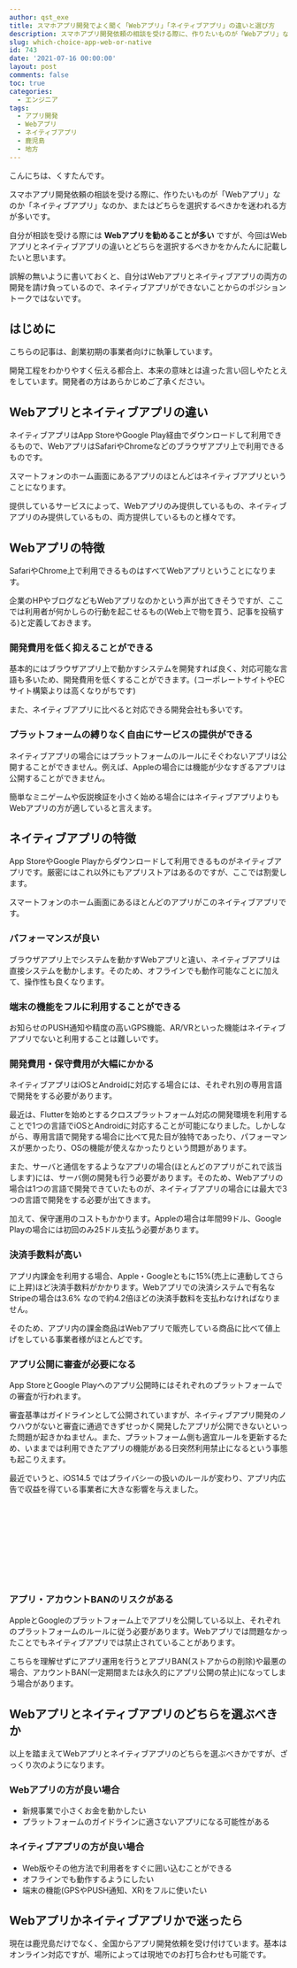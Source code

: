 ```yaml
---
author: qst_exe
title: スマホアプリ開発でよく聞く「Webアプリ」「ネイティブアプリ」の違いと選び方
description: スマホアプリ開発依頼の相談を受ける際に、作りたいものが「Webアプリ」なのか「ネイティブアプリ」なのか、またはどちらを選択するべきかを迷われる方が多いです。 今回はWebアプリとネイティブアプリの違いとどちらを選択するべきかをかんたんに記載したいと思います。
slug: which-choice-app-web-or-native
id: 743
date: '2021-07-16 00:00:00'
layout: post
comments: false
toc: true
categories:
  - エンジニア 
tags:
  - アプリ開発
  - Webアプリ
  - ネイティブアプリ  
  - 鹿児島
  - 地方  
---
```


こんにちは、くすたんです。

スマホアプリ開発依頼の相談を受ける際に、作りたいものが「Webアプリ」なのか「ネイティブアプリ」なのか、またはどちらを選択するべきかを迷われる方が多いです。

自分が相談を受ける際には **Webアプリを勧めることが多い** ですが、今回はWebアプリとネイティブアプリの違いとどちらを選択するべきかをかんたんに記載したいと思います。

誤解の無いように書いておくと、自分はWebアプリとネイティブアプリの両方の開発を請け負っているので、ネイティブアプリができないことからのポジショントークではないです。

## はじめに

こちらの記事は、創業初期の事業者向けに執筆しています。

開発工程をわかりやすく伝える都合上、本来の意味とは違った言い回しやたとえをしています。開発者の方はあらかじめご了承ください。

## Webアプリとネイティブアプリの違い

ネイティブアプリはApp StoreやGoogle Play経由でダウンロードして利用できるもので、WebアプリはSafariやChromeなどのブラウザアプリ上で利用できるものです。

スマートフォンのホーム画面にあるアプリのほとんどはネイティブアプリということになります。

提供しているサービスによって、Webアプリのみ提供しているもの、ネイティブアプリのみ提供しているもの、両方提供しているものと様々です。

## Webアプリの特徴

SafariやChrome上で利用できるものはすべてWebアプリということになります。

企業のHPやブログなどもWebアプリなのかという声が出てきそうですが、ここでは利用者が何かしらの行動を起こせるもの(Web上で物を買う、記事を投稿する)と定義しておきます。

### 開発費用を低く抑えることができる

基本的にはブラウザアプリ上で動かすシステムを開発すれば良く、対応可能な言語も多いため、開発費用を低くすることができます。(コーポレートサイトやECサイト構築よりは高くなりがちです)

また、ネイティブアプリに比べると対応できる開発会社も多いです。

### プラットフォームの縛りなく自由にサービスの提供ができる

ネイティブアプリの場合にはプラットフォームのルールにそぐわないアプリは公開することができません。例えば、Appleの場合には機能が少なすぎるアプリは公開することができません。

簡単なミニゲームや仮説検証を小さく始める場合にはネイティブアプリよりもWebアプリの方が適していると言えます。

## ネイティブアプリの特徴

App StoreやGoogle Playからダウンロードして利用できるものがネイティブアプリです。厳密にはこれ以外にもアプリストアはあるのですが、ここでは割愛します。

スマートフォンのホーム画面にあるほとんどのアプリがこのネイティブアプリです。

### パフォーマンスが良い

ブラウザアプリ上でシステムを動かすWebアプリと違い、ネイティブアプリは直接システムを動かします。そのため、オフラインでも動作可能なことに加えて、操作性も良くなります。

### 端末の機能をフルに利用することができる

お知らせのPUSH通知や精度の高いGPS機能、AR/VRといった機能はネイティブアプリでないと利用することは難しいです。

### 開発費用・保守費用が大幅にかかる

ネイティブアプリはiOSとAndroidに対応する場合には、それぞれ別の専用言語で開発をする必要があります。

最近は、Flutterを始めとするクロスプラットフォーム対応の開発環境を利用することで1つの言語でiOSとAndroidに対応することが可能になりました。しかしながら、専用言語で開発する場合に比べて見た目が独特であったり、パフォーマンスが悪かったり、OSの機能が使えなかったりという問題があります。

また、サーバと通信をするようなアプリの場合(ほとんどのアプリがこれで該当します)には、サーバ側の開発も行う必要があります。そのため、Webアプリの場合は1つの言語で開発できていたものが、ネイティブアプリの場合には最大で3つの言語で開発をする必要が出てきます。

加えて、保守運用のコストもかかります。Appleの場合は年間99ドル、Google Playの場合には初回のみ25ドル支払う必要があります。

### 決済手数料が高い

アプリ内課金を利用する場合、Apple・Googleともに15%(売上に連動してさらに上昇)ほど決済手数料がかかります。Webアプリでの決済システムで有名なStripeの場合は3.6% なので約4.2倍ほどの決済手数料を支払わなければなりません。

そのため、アプリ内の課金商品はWebアプリで販売している商品に比べて値上げをしている事業者様がほとんどです。

### アプリ公開に審査が必要になる

App StoreとGoogle Playへのアプリ公開時にはそれぞれのプラットフォームでの審査が行われます。

審査基準はガイドラインとして公開されていますが、ネイティブアプリ開発のノウハウがないと審査に通過できずせっかく開発したアプリが公開できないといった問題が起きかねません。また、プラットフォーム側も適宜ルールを更新するため、いままでは利用できたアプリの機能がある日突然利用禁止になるという事態も起こりえます。

最近でいうと、iOS14.5 ではプライバシーの扱いのルールが変わり、アプリ内広告で収益を得ている事業者に大きな影響を与えました。

<div class="iframely-embed"><div class="iframely-responsive" style="height: 140px; padding-bottom: 0;"><a href="https://developer.apple.com/jp/app-store/user-privacy-and-data-use/" data-iframely-url="//cdn.iframe.ly/HIluiul?card=small"></a></div></div><script async src="//cdn.iframe.ly/embed.js" charset="utf-8"></script>

### アプリ・アカウントBANのリスクがある

AppleとGoogleのプラットフォーム上でアプリを公開している以上、それぞれのプラットフォームのルールに従う必要があります。Webアプリでは問題なかったことでもネイティブアプリでは禁止されていることがあります。

こちらを理解せずにアプリ運用を行うとアプリBAN(ストアからの削除)や最悪の場合、アカウントBAN(一定期間または永久的にアプリ公開の禁止)になってしまう場合があります。

## Webアプリとネイティブアプリのどちらを選ぶべきか

以上を踏まえてWebアプリとネイティブアプリのどちらを選ぶべきかですが、ざっくり次のようになります。

### Webアプリの方が良い場合

- 新規事業で小さくお金を動かしたい
- プラットフォームのガイドラインに適さないアプリになる可能性がある

### ネイティブアプリの方が良い場合

- Web版やその他方法で利用者をすぐに囲い込むことができる
- オフラインでも動作するようにしたい
- 端末の機能(GPSやPUSH通知、XR)をフルに使いたい

## Webアプリかネイティブアプリかで迷ったら

現在は鹿児島だけでなく、全国からアプリ開発依頼を受け付けています。基本はオンライン対応ですが、場所によっては現地でのお打ち合わせも可能です。